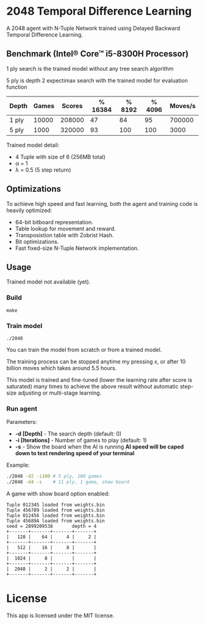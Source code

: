 # 2048 Temporal Difference Learning
 A 2048 agent with N-Tuple Network trained using Delayed Backward Temporal Difference Learning.
 
## Benchmark (Intel® Core™ i5-8300H Processor)
1 ply search is the trained model without any tree search algorithm
 
5 ply is depth 2 expectimax search with the trained model for evaluation function
 
| Depth | Games | Scores | % 16384 | % 8192 | % 4096 | Moves/s |
|-------|-------|--------|---------|--------|--------|---------|
| 1 ply | 10000 | 208000 | 47      | 84     | 95     | 700000  |
| 5 ply | 1000  | 320000 | 93      | 100    | 100    | 3000    |

Trained model detail:

 - 4 Tuple with size of 6 (256MB total)
 - α = 1
 - λ = 0.5 (5 step return)

## Optimizations
 To achieve high speed and fast learning, both the agent and training code is heavily optimized:
 
 - 64-bit bitboard representation.
 - Table lookup for movement and reward.
 - Transposistion table with Zobrist Hash.
 - Bit optimizations.
 - Fast fixed-size N-Tuple Network implementation.

## Usage

Trained model not available (yet).

### Build

```
make
```
### Train model

```
./2048
```
You can train the model from scratch or from a trained model.
 
The training process can be stopped anytime my pressing x, or after 10 billion moves which takes around 5.5 hours.
 
This model is trained and fine-tuned (lower the learning rate after score is saturated) many times to achieve the above result without automatic step-size adjusting or multi-stage learning.
 
### Run agent
Parameters:
 
 + **-d [Depth]** - The search depth (default: 0)
 + **-i [Iterations]** - Number of games to play (default: 1)
 + **-s** - Show the board when the AI is running **AI speed will be caped down to text rendering speed of your terminal**
  
Example:

```sh
./2048 -d2 -i100 # 5 ply, 100 games
./2048 -d4 -s    # 11 ply, 1 game, show board 	
```

A game with show board option enabled:

```
Tuple 012345 loaded from weights.bin
Tuple 456789 loaded from weights.bin
Tuple 012456 loaded from weights.bin
Tuple 45689A loaded from weights.bin
seed = 2899209538       depth = 4
+-------+-------+-------+-------+
|   128 |    64 |     4 |     2 |
+-------+-------+-------+-------+
|   512 |    16 |     8 |       |
+-------+-------+-------+-------+
|  1024 |     8 |       |       |
+-------+-------+-------+-------+
|  2048 |     2 |     2 |       |
+-------+-------+-------+-------+
```

# License
 This app is licensed under the MIT license.
